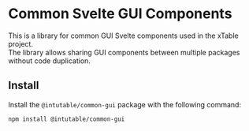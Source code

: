 # Common Svelte GUI Components

This is a library for common GUI Svelte components used in the xTable project.  
The library allows sharing GUI components between multiple packages without code duplication.

## Install

Install the `@intutable/common-gui` package with the following command:

```
npm install @intutable/common-gui
```
